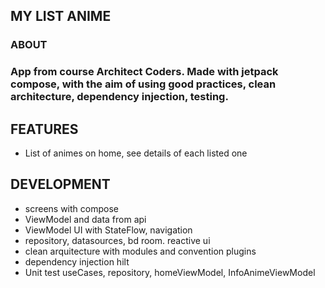 ## __MY LIST ANIME__

### __ABOUT__

### App from course Architect Coders. Made with jetpack compose, with the aim of using good practices, clean architecture, dependency injection, testing.

## __FEATURES__

* List of animes on home, see details of each listed one

## __DEVELOPMENT__

* screens with compose
* ViewModel and data from api
* ViewModel UI with StateFlow, navigation
* repository, datasources, bd room. reactive ui
* clean arquitecture with modules and convention plugins
* dependency injection hilt
* Unit test useCases, repository, homeViewModel, InfoAnimeViewModel